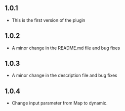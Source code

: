 ## 1.0.1

* This is the first version of the plugin

## 1.0.2

* A minor change in the README.md file and bug fixes

## 1.0.3

* A minor change in the description file and bug fixes

## 1.0.4

* Change input parameter from Map to dynamic.
